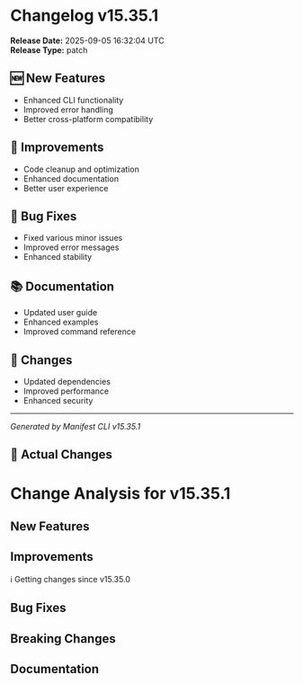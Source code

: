 # Changelog v15.35.1

**Release Date:** 2025-09-05 16:32:04 UTC  
**Release Type:** patch

## 🆕 New Features

- Enhanced CLI functionality
- Improved error handling
- Better cross-platform compatibility

## 🔧 Improvements

- Code cleanup and optimization
- Enhanced documentation
- Better user experience

## 🐛 Bug Fixes

- Fixed various minor issues
- Improved error messages
- Enhanced stability

## 📚 Documentation

- Updated user guide
- Enhanced examples
- Improved command reference

## 🔄 Changes

- Updated dependencies
- Improved performance
- Enhanced security

---
*Generated by Manifest CLI v15.35.1*

## 🔧 Actual Changes

# Change Analysis for v15.35.1

## New Features


## Improvements
ℹ️  Getting changes since v15.35.0

## Bug Fixes


## Breaking Changes


## Documentation
